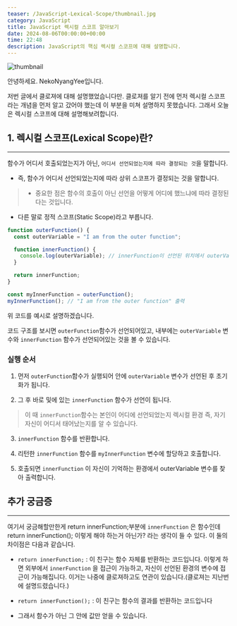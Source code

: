 ```yaml
---
teaser: /JavaScript-Lexical-Scope/thumbnail.jpg
category: JavaScript
title: JavaScript 렉시컬 스코프 알아보기
date: 2024-08-06T00:00:00+00:00
time: 22:48
description: JavaScript의 핵심 렉시컬 스코프에 대해 설명합니다.
---
```


![thumbnail](/JavaScript-Lexical-Scope/thumbnail.jpg)

안녕하세요. NekoNyangYee입니다.

저번 글에서 클로져에 대해 설명했었습니다만. 클로져를 알기 전에 먼저 렉시컬 스코프라는 개념을 먼저 알고 갔어야 했는데 이 부분을 미쳐 설명하지 못했습니다. 그래서 오늘은 렉시컬 스코프에 대해 설명해보려합니다.

## 1. 렉시컬 스코프(Lexical Scope)란?

---

함수가 어디서 호출되었는지가 아닌, `어디서 선언되었는지에 따라 결정되는 것`을 말합니다.

- 즉, 함수가 어디서 선언되었는지에 따라 상위 스코프가 결정되는 것을 말합니다.

> - 중요한 점은 함수의 호출이 아닌 선언을 어떻게 어디에 했느냐에 따라 결정된다는 것입니다.

- 다른 말로 정적 스코프(Static Scope)라고 부릅니다.

```javascript
function outerFunction() {
  const outerVariable = "I am from the outer function";

  function innerFunction() {
    console.log(outerVariable); // innerFunction이 선언된 위치에서 outerVariable을 참조
  }

  return innerFunction;
}

const myInnerFunction = outerFunction();
myInnerFunction(); // "I am from the outer function" 출력
```

위 코드를 예시로 설명하겠습니다.

코드 구조를 보시면 `outerFunction`함수가 선언되어있고, 내부에는 `outerVariable` 변수와 `innerFunction` 함수가 선언되어있는 것을 볼 수 있습니다.

### 실행 순서

1. 먼저 `outerFunction`함수가 실행되어 안에 `outerVariable` 변수가 선언된 후 초기화가 됩니다.

2. 그 후 바로 및에 있는 `innerFunction` 함수가 선언이 됩니다.

> 이 때 `innerFunction`함수는 본인이 어디에 선언되었는지 렉시컬 환경 즉, 자기 자신이 어디서 태어났는지를 알 수 있습니다.

3. `innerFunction` 함수를 반환합니다.

4. 리턴한 `innerFunction` 함수를 `myInnerFunction` 변수에 할당하고 호출합니다.

5. 호출되면 `innerFunction` 이 자신이 기억하는 환경에서 outerVariable 변수를 찾아 출력합니다.

## 추가 궁금증

---

여기서 궁금해할만한게 return innerFunction;부분에 `innerFunction` 은 함수인데 return innerFunction(); 이렇게 해야 하는거 아닌가? 라는 생각이 들 수 있다. 이 둘의 차이점은 다음과 같습니다.

- `return innerFunction;` : 이 친구는 함수 자체를 반환하는 코드입니다. 이렇게 하면 외부에서 `innerFunction` 을 접근이 가능하고, 자신이 선언된 환경의 변수에 접근이 가능해집니다. 이거는 나중에 클로져하고도 연관이 있습니다.(클로져는 지난번에 설명드렸습니다.)

- `return innerFunction();` : 이 친구는 함수의 결과를 반환하는 코드입니다

- 그래서 함수가 아닌 그 안에 값만 얻을 수 있습니다.
